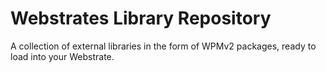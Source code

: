 # Webstrates Library Repository

A collection of external libraries in the form of WPMv2 packages, ready to load into your Webstrate.
